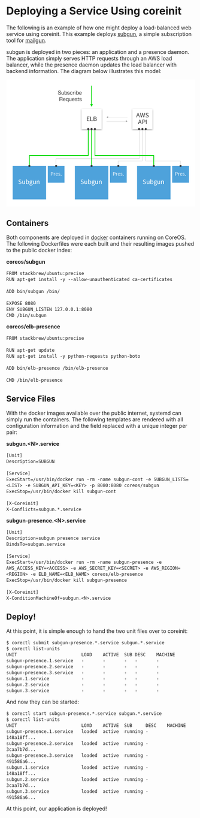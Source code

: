 # Deploying a Service Using coreinit

The following is an example of how one might deploy a load-balanced web service using coreinit. 
This example deploys [subgun](https://github.com/coreos/subgun), a simple subscription tool for [mailgun](https://mailgun.com/). 

subgun is deployed in two pieces: an application and a presence daemon. The application simply serves HTTP requests through an AWS load balancer, while the presence daemon updates the load balancer with backend information. The diagram below illustrates this model:

![image](img/subgun.png)

## Containers

Both components are deployed in [docker](https://www.docker.io/) containers running on CoreOS. The following Dockerfiles were each built and their resulting images pushed to the public docker index:

**coreos/subgun**

```
FROM stackbrew/ubuntu:precise
RUN apt-get install -y --allow-unauthenticated ca-certificates

ADD bin/subgun /bin/

EXPOSE 8080
ENV SUBGUN_LISTEN 127.0.0.1:8080
CMD /bin/subgun
```

**coreos/elb-presence**

```
FROM stackbrew/ubuntu:precise

RUN apt-get update
RUN apt-get install -y python-requests python-boto

ADD bin/elb-presence /bin/elb-presence

CMD /bin/elb-presence
```

## Service Files

With the docker images available over the public internet, systemd can simply run the containers. The following templates are rendered with all configuration information and the <N> field replaced with a unique integer per pair:

**subgun.\<N>.service**

```
[Unit]
Description=SUBGUN

[Service]
ExecStart=/usr/bin/docker run -rm -name subgun-cont -e SUBGUN_LISTS=<LIST> -e SUBGUN_API_KEY=<KEY> -p 8080:8080 coreos/subgun
ExecStop=/usr/bin/docker kill subgun-cont

[X-Coreinit]
X-Conflicts=subgun.*.service
```

**subgun-presence.\<N>.service**

```
[Unit]
Description=subgun presence service
BindsTo=subgun.service

[Service]
ExecStart=/usr/bin/docker run -rm -name subgun-presence -e AWS_ACCESS_KEY=<ACCESS> -e AWS_SECRET_KEY=<SECRET> -e AWS_REGION=<REGION> -e ELB_NAME=<ELB_NAME> coreos/elb-presence
ExecStop=/usr/bin/docker kill subgun-presence

[X-Coreinit]
X-ConditionMachineOf=subgun.<N>.service
```

## Deploy!


At this point, it is simple enough to hand the two unit files over to coreinit:

```
$ corectl submit subgun-presence.*.service subgun.*.service
$ corectl list-units
UNIT						LOAD	ACTIVE	SUB	DESC	MACHINE
subgun-presence.1.service	-		-		-	-		-
subgun-presence.2.service	-		-		-	-		-
subgun-presence.3.service	-		-		-	-		-
subgun.1.service			-		-		-	-		-
subgun.2.service			-		-		-	-		-
subgun.3.service			-		-		-	-		-
```

And now they can be started:

```
$ corectl start subgun-presence.*.service subgun.*.service
$ corectl list-units
UNIT						LOAD	ACTIVE	SUB		DESC	MACHINE
subgun-presence.1.service	loaded	active	running	-		148a18ff...
subgun-presence.2.service	loaded	active	running	-		3caa7b7d...
subgun-presence.3.service	loaded	active	running	-		491586a6...
subgun.1.service			loaded	active	running	-		148a18ff...
subgun.2.service			loaded	active	running	-		3caa7b7d...
subgun.3.service			loaded	active	running	-		491586a6...
```

At this point, our application is deployed!